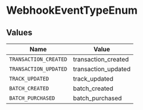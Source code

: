 # WebhookEventTypeEnum


## Values

| Name                  | Value                 |
| --------------------- | --------------------- |
| `TRANSACTION_CREATED` | transaction_created   |
| `TRANSACTION_UPDATED` | transaction_updated   |
| `TRACK_UPDATED`       | track_updated         |
| `BATCH_CREATED`       | batch_created         |
| `BATCH_PURCHASED`     | batch_purchased       |